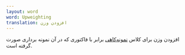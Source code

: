 ```yaml
---
layout: word
word: Upweighting
translation: افزودن وزن
---
```


افزودن وزن برای کلاس [نمونه‌کاهی](/d/downsampling) برابر با فاکتوری که در آن نمونه برداری صورت گرفته است.
